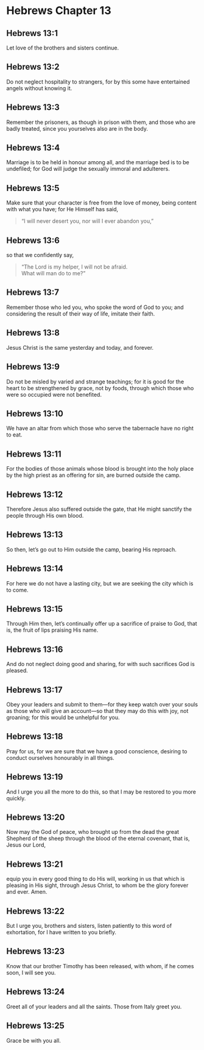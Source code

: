 # Hebrews Chapter 13

## Hebrews 13:1

Let love of the brothers and sisters continue.

## Hebrews 13:2

Do not neglect hospitality to strangers, for by this some have entertained angels without knowing it.

## Hebrews 13:3

Remember the prisoners, as though in prison with them, and those who are badly treated, since you yourselves also are in the body.

## Hebrews 13:4

Marriage is to be held in honour among all, and the marriage bed is to be undefiled; for God will judge the sexually immoral and adulterers.

## Hebrews 13:5

Make sure that your character is free from the love of money, being content with what you have; for He Himself has said,

> “I will never desert you, nor will I ever abandon you,”

## Hebrews 13:6

so that we confidently say,

> “The Lord is my helper, I will not be afraid.  
> What will man do to me?”

## Hebrews 13:7

Remember those who led you, who spoke the word of God to you; and considering the result of their way of life, imitate their faith.

## Hebrews 13:8

Jesus Christ is the same yesterday and today, and forever.

## Hebrews 13:9

Do not be misled by varied and strange teachings; for it is good for the heart to be strengthened by grace, not by foods, through which those who were so occupied were not benefited.

## Hebrews 13:10

We have an altar from which those who serve the tabernacle have no right to eat.

## Hebrews 13:11

For the bodies of those animals whose blood is brought into the holy place by the high priest as an offering for sin, are burned outside the camp.

## Hebrews 13:12

Therefore Jesus also suffered outside the gate, that He might sanctify the people through His own blood.

## Hebrews 13:13

So then, let’s go out to Him outside the camp, bearing His reproach.

## Hebrews 13:14

For here we do not have a lasting city, but we are seeking the city which is to come.

## Hebrews 13:15

Through Him then, let’s continually offer up a sacrifice of praise to God, that is, the fruit of lips praising His name.

## Hebrews 13:16

And do not neglect doing good and sharing, for with such sacrifices God is pleased.

## Hebrews 13:17

Obey your leaders and submit to them—for they keep watch over your souls as those who will give an account—so that they may do this with joy, not groaning; for this would be unhelpful for you.

## Hebrews 13:18

Pray for us, for we are sure that we have a good conscience, desiring to conduct ourselves honourably in all things.

## Hebrews 13:19

And I urge you all the more to do this, so that I may be restored to you more quickly.

## Hebrews 13:20

Now may the God of peace, who brought up from the dead the great Shepherd of the sheep through the blood of the eternal covenant, that is, Jesus our Lord,

## Hebrews 13:21

equip you in every good thing to do His will, working in us that which is pleasing in His sight, through Jesus Christ, to whom be the glory forever and ever. Amen.

## Hebrews 13:22

But I urge you, brothers and sisters, listen patiently to this word of exhortation, for I have written to you briefly.

## Hebrews 13:23

Know that our brother Timothy has been released, with whom, if he comes soon, I will see you.

## Hebrews 13:24

Greet all of your leaders and all the saints. Those from Italy greet you.

## Hebrews 13:25

Grace be with you all.
